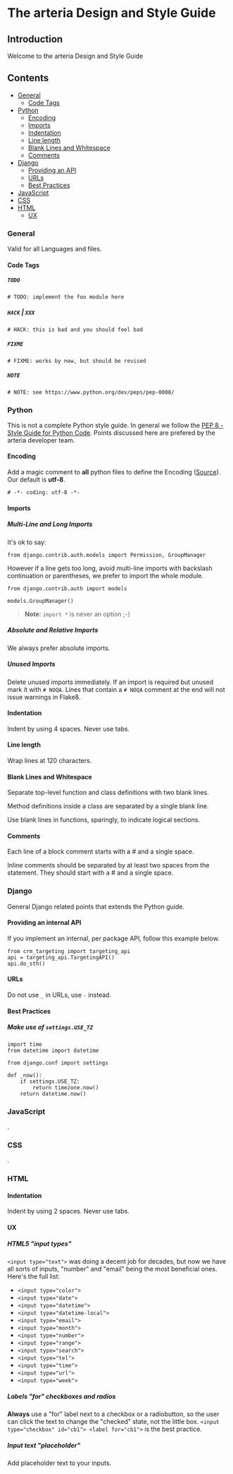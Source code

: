 # The arteria Design and Style Guide

## Introduction
Welcome to the arteria Design and Style Guide

## Contents
* [General](#general)
    * [Code Tags](#code-tags)
* [Python](#python)
    * [Encoding](#encoding)
    * [Imports](#imports)
    * [Indentation](#indentation)
    * [Line length](#line-length)
    * [Blank Lines and Whitespace](#blank-lines-and-whitespace)
    * [Comments](#comments)
* [Django](#django)
    * [Providing an API](#providing-an-internal-api)
    * [URLs](#urls)
    * [Best Practices](#best-practices)
* [JavaScript](#javascript)
* [CSS](#css)
* [HTML](#html)
    * [UX](#ux)

### General

Valid for all Languages and files.

#### Code Tags

##### `TODO`

    # TODO: implement the foo module here

##### `HACK` | `XXX`

    # HACK: this is bad and you should feel bad

##### `FIXME`

    # FIXME: works by now, but should be revised

##### `NOTE`

    # NOTE: see https://www.python.org/dev/peps/pep-0008/


### Python

This is not a complete Python style guide. In general we follow the [PEP 8 - Style Guide for Python Code](https://www.python.org/dev/peps/pep-0008/). Points discussed here are prefered by the arteria developer team.

#### Encoding

Add a magic comment to **all** python files to define the Encoding ([Source](https://www.python.org/dev/peps/pep-0263/)). Our default is **utf-8**.

    # -*- coding: utf-8 -*-

#### Imports

##### Multi-Line and Long Imports

It's ok to say:

    from django.contrib.auth.models import Permission, GroupManager

However if a line gets too long, avoid multi-line imports with backslash continuation or parentheses, we prefer to import the whole module.

    from django.contrib.auth import models

    models.GroupManager()

> **Note**: `import *` is never an option ;-)

##### Absolute and Relative Imports

We always prefer absolute imports.

##### Unused Imports

Delete unused imports immediately. If an import is required but unused mark it with `# NOQA`. Lines that contain a `# NOQA` comment at the end will not issue warnings in Flake8.

#### Indentation

Indent by using 4 spaces. Never use tabs.

#### Line length

Wrap lines at 120 characters.

#### Blank Lines and Whitespace

Separate top-level function and class definitions with two blank lines.

Method definitions inside a class are separated by a single blank line.

Use blank lines in functions, sparingly, to indicate logical sections.

#### Comments

Each line of a block comment starts with a # and a single space.

Inline comments should be separated by at least two spaces from the statement. They should start with a # and a single space.


### Django

General Django related points that extends the Python guide.

#### Providing an internal API

If you implement an internal, per package API, follow this example below.

    from crm_targeting import targeting_api
    api = targeting_api.TargetingAPI()
    api.do_sth()


#### URLs

Do not use `_` in URLs, use `-` instead.

#### Best Practices

##### Make use of `settings.USE_TZ`

    import time
    from datetime import datetime

    from django.conf import settings

    def _now():
        if settings.USE_TZ:
            return timezone.now()
        return datetime.now()


### JavaScript

.


### CSS

.


### HTML


#### Indentation

Indent by using 2 spaces. Never use tabs.


#### UX

##### HTML5 "input types"

`<input type="text">` was doing a decent job for decades, but now we have all sorts of inputs, "number" and "email" being the most beneficial ones. Here's the full list:

* `<input type="color">`
* `<input type="date">`
* `<input type="datetime">`
* `<input type="datetime-local">`
* `<input type="email">`
* `<input type="month">`
* `<input type="number">`
* `<input type="range">`
* `<input type="search">`
* `<input type="tel">`
* `<input type="time">`
* `<input type="url">`
* `<input type="week">`

##### Labels "for" checkboxes and radios

**Always** use a "for" label next to a checkbox or a radiobutton, so the user can click the text to change the "checked" state, not the little box. `<input type="checkbox" id="cb1"> <label for="cb1">` is the best practice.

##### Input text "placeholder"

Add placeholder text to your inputs.
